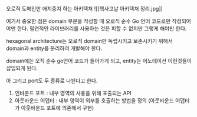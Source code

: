 오로직 도메인만 애지중지 하는 아키텍처 
![[헥사고날 아키텍처 정리.jpg]]

여기서 중요한 점은 domain 부분을 작성할 때 오로직 순수 Go 언어 코드로만 작성되어야만 한다. 
필연적인 라이브러리를 사용하는 것은 피할 수 없지만 그렇게 해야만 한다. 

hexagonal architecture는 오로직 domain만 독립시키고 보존시키기 위해서 
domain과 entity를 분리하여 개발해야 한다. 

domain에는 오직 순수 go언어 코드가 들어가게 되고, entity는 어노테이션 이런것들이 삽입되게 된다.



아 그리고 port도 두 종류로 나뉜다고 한다.
1. 인바운드 포트 : 내부 영역의 사용을 위해 표출되는 API 
2. 아웃바운드 어댑터 :  내부 영역이 외부를 호출하는 방법을 정의
   (아웃바운드 어댑터가 아웃바운드 포트에 의존해서 구현)